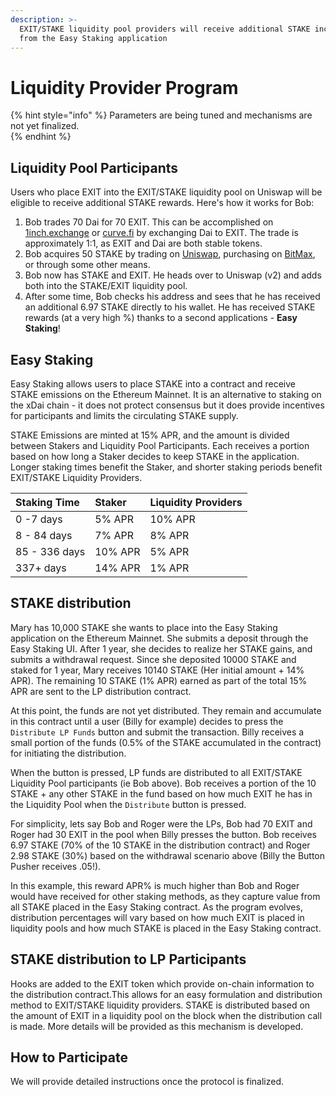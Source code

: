 ```yaml
---
description: >-
  EXIT/STAKE liquidity pool providers will receive additional STAKE incentives
  from the Easy Staking application
---
```


# Liquidity Provider Program

{% hint style="info" %}
Parameters are being tuned and mechanisms are not yet finalized.  
{% endhint %}

## Liquidity Pool Participants

Users who place EXIT into the EXIT/STAKE liquidity pool on Uniswap will be eligible to receive additional STAKE rewards. Here's how it works for Bob:

1. Bob trades 70 Dai for 70 EXIT. This can be accomplished on [1inch.exchange](https://1inch.exchange/#/) or [curve.fi](https://www.curve.fi/) by exchanging Dai to EXIT.  The trade is approximately 1:1, as EXIT and Dai are both stable tokens. 
2. Bob acquires 50 STAKE by trading on [Uniswap](https://uniswap.exchange/swap), purchasing on [BitMax](https://bitmax.io/), or through some other means. 
3. Bob now has STAKE and EXIT.  He heads over to Uniswap \(v2\) and adds both into the STAKE/EXIT liquidity pool. 
4. After some time, Bob checks his address and sees that he has received an additional 6.97 STAKE directly to his wallet. He has received STAKE rewards \(at a very high %\) thanks to a second applications -  **Easy Staking**!

## Easy Staking

Easy Staking allows users to place STAKE into a contract and receive STAKE  emissions on the Ethereum Mainnet. It is an alternative to staking on the xDai chain - it does not protect consensus but it does provide incentives for participants and limits the circulating STAKE supply.

STAKE Emissions are minted at 15% APR, and the amount is divided between Stakers and Liquidity Pool Participants. Each receives a portion based on how long a Staker decides to keep STAKE in the application. Longer staking times benefit the Staker, and shorter staking periods benefit EXIT/STAKE Liquidity Providers. 

| Staking Time | Staker | Liquidity Providers |
| :--- | :--- | :--- |
| 0 -7 days | 5% APR | 10% APR |
| 8 - 84 days | 7% APR | 8% APR |
| 85 - 336 days | 10% APR | 5% APR |
| 337+ days | 14% APR | 1% APR |

## STAKE distribution

Mary has 10,000 STAKE she wants to place into the Easy Staking application on the Ethereum Mainnet. She submits a deposit through the Easy Staking UI. After 1 year, she decides to realize her STAKE gains, and submits a withdrawal request.  Since she deposited 10000 STAKE and staked for 1 year,  Mary receives 10140 STAKE \(Her initial amount + 14% APR\).  The remaining 10 STAKE \(1% APR\) earned as part of the total 15% APR are sent to the LP distribution contract.

At this point, the funds are not yet distributed. They remain and accumulate in this contract until a user \(Billy for example\) decides to press the `Distribute LP Funds` button and submit the transaction. Billy receives a small portion of the funds \(0.5% of the STAKE accumulated in the contract\) for initiating the distribution. 

When the button is pressed, LP funds are distributed to all EXIT/STAKE Liquidity Pool participants \(ie Bob above\). Bob receives a portion of the 10 STAKE + any other STAKE in the fund based on how much EXIT he has in the Liquidity Pool when the `Distribute` button is pressed. 

For simplicity, lets say Bob and Roger were the LPs, Bob had 70 EXIT and Roger had 30 EXIT in the pool when Billy presses the button. Bob receives 6.97 STAKE \(70% of the 10 STAKE in the distribution contract\) and Roger 2.98 STAKE \(30%\) based on the withdrawal scenario above \(Billy the Button Pusher receives .05!\). 

In this example, this reward APR% is much higher than Bob and Roger would have received for other staking methods, as they capture value from all STAKE placed in the Easy Staking contract. As the program evolves, distribution percentages will vary based on how much EXIT is placed in liquidity pools and how much STAKE is placed in the Easy Staking contract. 

## STAKE distribution to LP Participants

Hooks are added to the EXIT token which provide on-chain information to the distribution contract.This allows for an easy formulation and distribution method to EXIT/STAKE liquidity providers. STAKE is distributed based on the amount of EXIT in a liquidity pool on the block when the distribution call is made. More details will be provided as this mechanism is developed.

## How to Participate

We will provide detailed instructions once the protocol is finalized. 







